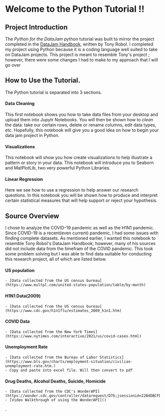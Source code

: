 # Welcome to the Python Tutorial !!


## Project Introduction

The *Python for the DataJam* python tutorial was built to mirror the project completed in the [DataJam Handbook](https://static1.squarespace.com/static/513777bbe4b0aafa8d406eb4/t/6186cb633ae329480fd7dc40/1636223853714/Data+Jam+Manual.pdf), written by Tony Robol. I completed my project using Python because it is a coding language well suited to take on DataJam projects. This project is meant to resemble Tony's project ; however, there were some changes I had to make to my approach that I will go over 

## How to Use the Tutorial. 

The Python tutorial is separated into 3 sections. 

#### Data Cleaning 
This first notebook shows you how to take data files from your desktop and upload them into Jupytr Notebooks. You will then be shown how to *clean* the data: take our certain rows, delete or rename columns, edit data types, etc. Hopefully, this notebook will give you a good idea on how to begin your data jam project in Python. 

#### Visualizations
This notebook will show you how create visualizations to help illustrate a pattern or story in your data. This notebook will introduce you to Seaborn and MatPlotLib, two very powerful Python Libraries. 

#### Linear Regression
Here we see how to use a regression to help answer our research questions. In this notebook you will be shown how to produce and interpret certain statistical measures that will help support or reject your hypothesis. 

## Source Overview

I chose to analyze the COVID-19 pandemic as well as the H1N1 pandemic. Since COVID-19 is a recent(even current) pandemic, I had some issues with finding complete datasets. As mentioned earlier, I wanted this notebook to resemble Tony Robol's DataJam Handbook; however, many of his sources did not include data from the timefram of the COVID pandemic. This took some problem solving but I was able to find data suitable for conducting this research project, all of which are listed below. 

#### US population
    - [Data collected from the US census bureau](https://www.multpl.com/united-states-population/table/by-month)
    
#### H1N1 Data(2009)
    - [Data collected from the US census bureau](https://www.cdc.gov/h1n1flu/estimates_2009_h1n1.htm)
   
#### COVID Data
    - [Data collected from the New York Times](https://www.nytimes.com/interactive/2021/us/covid-cases.html)

#### Unemployment Rate
    - [Data collected from the Bureau of Labor Statistics](https://www.bls.gov/charts/employment-situation/civilian-unemployment-rate.htm.)
    - Copy and paste into excel file. Will then convert to pdf
    
#### Drug Deaths, Alcohol Deaths, Suicide, Homicide
    - [Data collected from the CDC's WonderAPI](https://wonder.cdc.gov/controller/datarequest/D76;jsessionid=22B4DBCFDC0FE213B87A96923C50)
    - [Video Walkthrough of using the WonderAPI]()


.



